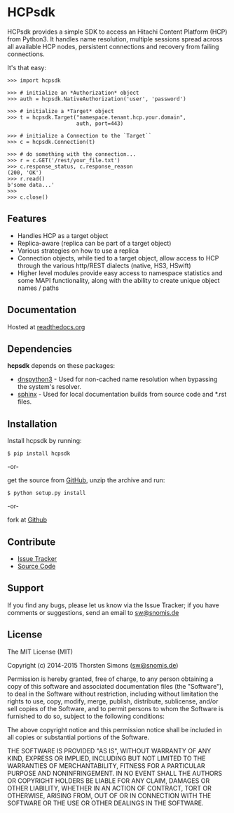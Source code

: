 HCPsdk
======

HCPsdk provides a simple SDK to access an Hitachi Content Platform (HCP)
from Python3. It handles name resolution, multiple sessions spread across all
available HCP nodes, persistent connections and recovery from failing
connections.

It's that easy:

    >>> import hcpsdk

    >>> # initialize an *Authorization* object
    >>> auth = hcpsdk.NativeAuthorization('user', 'password')

    >>> # initialize a *Target* object
    >>> t = hcpsdk.Target("namespace.tenant.hcp.your.domain",
                          auth, port=443)

    >>> # initialize a Connection to the `Target``
    >>> c = hcpsdk.Connection(t)

    >>> # do something with the connection...
    >>> r = c.GET('/rest/your_file.txt')
    >>> c.response_status, c.response_reason
    (200, 'OK')
    >>> r.read()
    b'some data...'
    >>>
    >>> c.close()


Features
--------

- Handles HCP as a target object
- Replica-aware (replica can be part of a target object)
- Various strategies on how to use a replica
- Connection objects, while tied to a target object, allow
  access to HCP through the various http/REST dialects
  (native, HS3, HSwift)
- Higher level modules provide easy access to namespace
  statistics and some MAPI functionality, along with
  the ability to create unique object names / paths

Documentation
-------------

Hosted at [readthedocs.org](http://hcpsdk.readthedocs.org)


Dependencies
------------

**hcpsdk** depends on these packages:

* [dnspython3](http://www.dnspython.org) -  Used for non-cached name
        resolution when bypassing the system's resolver.
* [sphinx](http://sphinx-doc.org) -  Used for local documentation
        builds from source code and \*.rst files.

Installation
------------

Install hcpsdk by running:

    $ pip install hcpsdk

-or-

get the source from
  [GitHub](https://github.com/Simont3/hcpsdk/archive/master.zip), unzip the archive and run:
    
    $ python setup.py install

-or-

fork at [Github](https://github.com/Simont3/hcpsdk)

Contribute
----------

* [Issue Tracker](https://github.com/simont3/hcpsdk/issues)
* [Source Code](https://github.com/Simont3/hcpsdk)

Support
-------

If you find any bugs, please let us know via the Issue Tracker;
if you have comments or suggestions, send an email to
[sw@snomis.de](mailto:sw@snomis.de)

License
-------

The MIT License (MIT)

Copyright (c) 2014-2015 Thorsten Simons (sw@snomis.de)

Permission is hereby granted, free of charge, to any person obtaining a copy of
this software and associated documentation files (the "Software"), to deal in
the Software without restriction, including without limitation the rights to
use, copy, modify, merge, publish, distribute, sublicense, and/or sell copies of
the Software, and to permit persons to whom the Software is furnished to do so,
subject to the following conditions:

The above copyright notice and this permission notice shall be included in all
copies or substantial portions of the Software.

THE SOFTWARE IS PROVIDED "AS IS", WITHOUT WARRANTY OF ANY KIND, EXPRESS OR
IMPLIED, INCLUDING BUT NOT LIMITED TO THE WARRANTIES OF MERCHANTABILITY, FITNESS
FOR A PARTICULAR PURPOSE AND NONINFRINGEMENT. IN NO EVENT SHALL THE AUTHORS OR
COPYRIGHT HOLDERS BE LIABLE FOR ANY CLAIM, DAMAGES OR OTHER LIABILITY, WHETHER
IN AN ACTION OF CONTRACT, TORT OR OTHERWISE, ARISING FROM, OUT OF OR IN
CONNECTION WITH THE SOFTWARE OR THE USE OR OTHER DEALINGS IN THE SOFTWARE.
